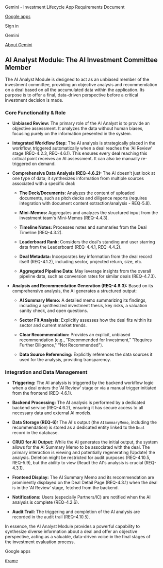 ‎Gemini - Investment Lifecycle App Requirements Document

[Google apps](https://www.google.com/intl/en/about/products)

[Sign in](https://accounts.google.com/ServiceLogin?passive=1209600&continue=https://gemini.google.com/share/22766f76405f&followup=https://gemini.google.com/share/22766f76405f&ec=GAZAkgU)

Gemini

[About Gemini](https://gemini.google/about/?utm_source=gemini&utm_medium=web&utm_campaign=gemini_zero_state_link_to_marketing_microsite)

## AI Analyst Module: The AI Investment Committee Member

The AI Analyst Module is designed to act as an unbiased member of the investment committee, providing an objective analysis and recommendation on a deal based on all the accumulated data within the application. Its purpose is to offer a final, data-driven perspective before a critical investment decision is made.

### Core Functionality & Role

- **Unbiased Review:** The primary role of the AI Analyst is to provide an objective assessment. It analyzes the data without human biases, focusing purely on the information presented in the system.

- **Integrated Workflow Step:** The AI analysis is strategically placed in the workflow, triggered automatically when a deal reaches the 'AI Review' stage (REQ-4.2.3, REQ-4.6.1). This ensures every deal reaching this critical point receives an AI assessment. It can also be manually re-triggered on demand.

- **Comprehensive Data Analysis (REQ-4.6.2):** The AI doesn't just look at one type of data; it synthesizes information from multiple sources associated with a specific deal:

  - **The Deck/Documents:** Analyzes the content of uploaded documents, such as pitch decks and diligence reports (requires integration with document content extraction/analysis - REQ-5.8).

  - **Mini-Memos:** Aggregates and analyzes the structured input from the investment team's Mini-Memos (REQ-4.4.3).

  - **Timeline Notes:** Processes notes and summaries from the Deal Timeline (REQ-4.3.2).

  - **Leaderboard Rank:** Considers the deal's standing and user starring data from the Leaderboard (REQ-4.4.1, REQ-4.4.2).

  - **Deal Metadata:** Incorporates key information from the deal record itself (REQ-4.1.2), including sector, projected return, size, etc.

  - **Aggregated Pipeline Data:** May leverage insights from the overall pipeline data, such as conversion rates for similar deals (REQ-4.7.3).
- **Analysis and Recommendation Generation (REQ-4.6.3):** Based on its comprehensive analysis, the AI generates a structured output:

  - **AI Summary Memo:** A detailed memo summarizing its findings, including a synthesized investment thesis, key risks, a valuation sanity check, and open questions.

  - **Sector Fit Analysis:** Explicitly assesses how the deal fits within its sector and current market trends.

  - **Clear Recommendation:** Provides an explicit, unbiased recommendation (e.g., "Recommended for Investment," "Requires Further Diligence," "Not Recommended").

  - **Data Source Referencing:** Explicitly references the data sources it used for the analysis, providing transparency.

### Integration and Data Management

- **Triggering:** The AI analysis is triggered by the backend workflow logic when a deal enters the 'AI Review' stage or via a manual trigger initiated from the frontend (REQ-4.6.1).

- **Backend Processing:** The AI analysis is performed by a dedicated backend service (REQ-4.6.2), ensuring it has secure access to all necessary data and external AI models.

- **Data Storage (REQ-6):** The AI's output (the `AISummaryMemo`, including the recommendation) is stored as a dedicated entity linked to the `Deal` record in the database.

- **CRUD for AI Output:** While the AI generates the initial output, the system allows for the AI Summary Memo to be associated with the deal. The primary interaction is viewing and potentially regenerating (Update) the analysis. Deletion might be restricted for audit purposes (REQ-4.10.5, REQ-5.9), but the ability to view (Read) the AI's analysis is crucial (REQ-4.3.1).

- **Frontend Display:** The AI Summary Memo and its recommendation are prominently displayed on the Deal Detail Page (REQ-4.3.1) when the deal is in the 'AI Review' stage, fetched from the backend.

- **Notifications:** Users (especially Partners/IC) are notified when the AI analysis is complete (REQ-4.2.6).

- **Audit Trail:** The triggering and completion of the AI analysis are recorded in the audit trail (REQ-4.10.5).


In essence, the AI Analyst Module provides a powerful capability to synthesize diverse information about a deal and offer an objective perspective, acting as a valuable, data-driven voice in the final stages of the investment evaluation process.

Google apps

[iframe](/_/bscframe)